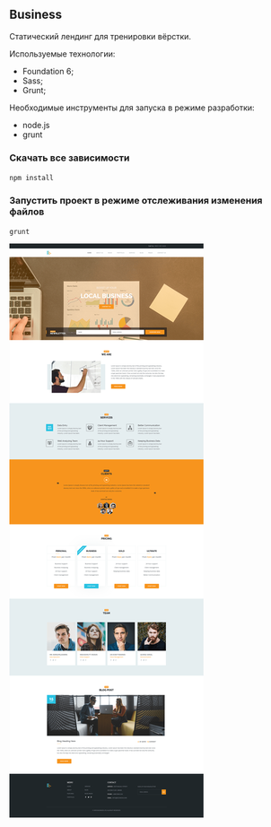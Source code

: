 ## Business

Статический лендинг для тренировки вёрстки. 

Используемые технологии: 
+ Foundation 6;
+ Sass;
+ Grunt;

Необходимые инструменты для запуска в режиме разработки:
+ node.js
+ grunt

### Скачать все зависимости
`npm install`

### Запустить проект в режиме отслеживания изменения файлов
`grunt`

![](https://github.com/neretin-trike/business_site/blob/master/screenshot.png)
